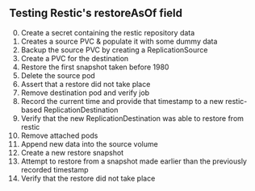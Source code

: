 ## Testing Restic's restoreAsOf field
00. Create a secret containing the restic repository data 
05. Creates a source PVC & populate it with some dummy data
10. Backup the source PVC by creating a ReplicationSource
13. Create a PVC for the destination
15. Restore the first snapshot taken before 1980
17. Delete the source pod 
20. Assert that a restore did not take place
21. Remove destination pod and verify job 
22. Record the current time and provide that timestamp to a new restic-based ReplicationDestination
23. Verify that the new ReplicationDestination was able to restore from restic
24. Remove attached pods 
25. Append new data into the source volume
26. Create a new restore snapshot 
27. Attempt to restore from a snapshot made earlier than the previously recorded timestamp
28. Verify that the restore did not take place

